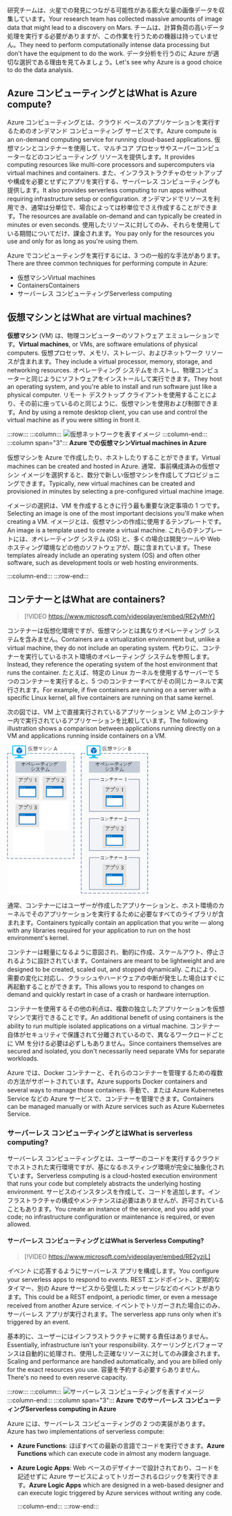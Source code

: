 <span data-ttu-id="09535-101">研究チームは、火星での発見につながる可能性がある膨大な量の画像データを収集しています。</span><span class="sxs-lookup"><span data-stu-id="09535-101">Your research team has collected massive amounts of image data that might lead to a discovery on Mars.</span></span> <span data-ttu-id="09535-102">チームは、計算負荷の高いデータ処理を実行する必要がありますが、この作業を行うための機器は持っていません。</span><span class="sxs-lookup"><span data-stu-id="09535-102">They need to perform computationally intense data processing but don't have the equipment to do the work.</span></span> <span data-ttu-id="09535-103">データ分析を行うのに Azure が適切な選択である理由を見てみましょう。</span><span class="sxs-lookup"><span data-stu-id="09535-103">Let's see why Azure is a good choice to do the data analysis.</span></span>

## <a name="what-is-azure-compute"></a><span data-ttu-id="09535-104">Azure コンピューティングとは</span><span class="sxs-lookup"><span data-stu-id="09535-104">What is Azure compute?</span></span>
<span data-ttu-id="09535-105">Azure コンピューティングとは、クラウド ベースのアプリケーションを実行するためのオンデマンド コンピューティング サービスです。</span><span class="sxs-lookup"><span data-stu-id="09535-105">Azure compute is an on-demand computing service for running cloud-based applications.</span></span> <span data-ttu-id="09535-106">仮想マシンとコンテナーを使用して、マルチコア プロセッサやスーパーコンピューターなどのコンピューティング リソースを提供します。</span><span class="sxs-lookup"><span data-stu-id="09535-106">It provides computing resources like multi-core processors and supercomputers via virtual machines and containers.</span></span> <span data-ttu-id="09535-107">また、インフラストラクチャのセットアップや構成を必要とせずにアプリを実行する、サーバーレス コンピューティングも提供します。</span><span class="sxs-lookup"><span data-stu-id="09535-107">It also provides serverless computing to run apps without requiring infrastructure setup or configuration.</span></span> <span data-ttu-id="09535-108">オンデマンドでリソースを利用でき、通常は分単位で、場合によっては秒単位でさえ作成することができます。</span><span class="sxs-lookup"><span data-stu-id="09535-108">The resources are available on-demand and can typically be created in minutes or even seconds.</span></span> <span data-ttu-id="09535-109">使用したリソースに対してのみ、それらを使用している期間についてだけ、課金されます。</span><span class="sxs-lookup"><span data-stu-id="09535-109">You pay only for the resources you use and only for as long as you're using them.</span></span>

<span data-ttu-id="09535-110">Azure でコンピューティングを実行するには、3 つの一般的な手法があります。</span><span class="sxs-lookup"><span data-stu-id="09535-110">There are three common techniques for performing compute in Azure:</span></span>

- <span data-ttu-id="09535-111">仮想マシン</span><span class="sxs-lookup"><span data-stu-id="09535-111">Virtual machines</span></span>
- <span data-ttu-id="09535-112">Containers</span><span class="sxs-lookup"><span data-stu-id="09535-112">Containers</span></span>
- <span data-ttu-id="09535-113">サーバーレス コンピューティング</span><span class="sxs-lookup"><span data-stu-id="09535-113">Serverless computing</span></span>

## <a name="what-are-virtual-machines"></a><span data-ttu-id="09535-114">仮想マシンとは</span><span class="sxs-lookup"><span data-stu-id="09535-114">What are virtual machines?</span></span>

<span data-ttu-id="09535-115">**仮想マシン** (VM) は、物理コンピューターのソフトウェア エミュレーションです。</span><span class="sxs-lookup"><span data-stu-id="09535-115">**Virtual machines**, or VMs, are software emulations of physical computers.</span></span> <span data-ttu-id="09535-116">仮想プロセッサ、メモリ、ストレージ、およびネットワーク リソースが含まれます。</span><span class="sxs-lookup"><span data-stu-id="09535-116">They include a virtual processor, memory, storage, and networking resources.</span></span> <span data-ttu-id="09535-117">オペレーティング システムをホストし、物理コンピューターと同じようにソフトウェアをインストールして実行できます。</span><span class="sxs-lookup"><span data-stu-id="09535-117">They host an operating system, and you're able to install and run software just like a physical computer.</span></span> <span data-ttu-id="09535-118">リモート デスクトップ クライアントを使用することにより、その前に座っているのと同じように、仮想マシンを使用および制御できます。</span><span class="sxs-lookup"><span data-stu-id="09535-118">And by using a remote desktop client, you can use and control the virtual machine as if you were sitting in front it.</span></span>

:::row:::
  :::column:::
    ![仮想ネットワークを表すイメージ](../media/2-vm.png)
  :::column-end:::
    :::column span="3":::
<span data-ttu-id="09535-120">**Azure での仮想マシン**</span><span class="sxs-lookup"><span data-stu-id="09535-120">**Virtual machines in Azure**</span></span>

<span data-ttu-id="09535-121">仮想マシンを Azure で作成したり、ホストしたりすることができます。</span><span class="sxs-lookup"><span data-stu-id="09535-121">Virtual machines can be created and hosted in Azure.</span></span> <span data-ttu-id="09535-122">通常、事前構成済みの仮想マシン イメージを選択すると、数分で新しい仮想マシンを作成してプロビジョニングできます。</span><span class="sxs-lookup"><span data-stu-id="09535-122">Typically, new virtual machines can be created and provisioned in minutes by selecting a pre-configured virtual machine image.</span></span>

<span data-ttu-id="09535-123">イメージの選択は、VM を作成するときに行う最も重要な決定事項の 1 つです。</span><span class="sxs-lookup"><span data-stu-id="09535-123">Selecting an image is one of the most important decisions you'll make when creating a VM.</span></span> <span data-ttu-id="09535-124">イメージとは、仮想マシンの作成に使用するテンプレートです。</span><span class="sxs-lookup"><span data-stu-id="09535-124">An image is a template used to create a virtual machine.</span></span> <span data-ttu-id="09535-125">これらのテンプレートには、オペレーティング システム (OS) と、多くの場合は開発ツールや Web ホスティング環境などの他のソフトウェアが、既に含まれています。</span><span class="sxs-lookup"><span data-stu-id="09535-125">These templates already include an operating system (OS) and often other software, such as development tools or web hosting environments.</span></span>

  :::column-end:::
:::row-end:::

## <a name="what-are-containers"></a><span data-ttu-id="09535-126">コンテナーとは</span><span class="sxs-lookup"><span data-stu-id="09535-126">What are containers?</span></span>

> [!VIDEO https://www.microsoft.com/videoplayer/embed/RE2yMhY]

<span data-ttu-id="09535-127">コンテナーは仮想化環境ですが、仮想マシンとは異なりオペレーティング システムを含みません。</span><span class="sxs-lookup"><span data-stu-id="09535-127">Containers are a virtualization environment but, unlike a virtual machine, they do not include an operating system.</span></span> <span data-ttu-id="09535-128">代わりに、コンテナーを実行しているホスト環境のオペレーティング システムを参照します。</span><span class="sxs-lookup"><span data-stu-id="09535-128">Instead, they reference the operating system of the host environment that runs the container.</span></span> <span data-ttu-id="09535-129">たとえば、特定の Linux カーネルを使用するサーバーで 5 つのコンテナーを実行すると、5 つのコンテナーすべてがその同じカーネルで実行されます。</span><span class="sxs-lookup"><span data-stu-id="09535-129">For example, if five containers are running on a server with a specific Linux kernel, all five containers are running on that same kernel.</span></span>

<span data-ttu-id="09535-130">次の図では、VM 上で直接実行されているアプリケーションと VM 上のコンテナー内で実行されているアプリケーションを比較しています。</span><span class="sxs-lookup"><span data-stu-id="09535-130">The following illustration shows a comparison between applications running directly on a VM and applications running inside containers on a VM.</span></span>

![オペレーティング システムは仮想マシンの一部であって、コンテナーの一部ではないことを示す図](../media/2-vm-versus-containers.png)

<span data-ttu-id="09535-132">通常、コンテナーにはユーザーが作成したアプリケーションと、ホスト環境のカーネルでそのアプリケーションを実行するために必要なすべてのライブラリが含まれます。</span><span class="sxs-lookup"><span data-stu-id="09535-132">Containers typically contain an application that you write &mdash; along with any libraries required for your application to run on the host environment's kernel.</span></span>

<span data-ttu-id="09535-133">コンテナーは軽量になるように意図され、動的に作成、スケールアウト、停止されるように設計されています。</span><span class="sxs-lookup"><span data-stu-id="09535-133">Containers are meant to be lightweight and are designed to be created, scaled out, and stopped dynamically.</span></span> <span data-ttu-id="09535-134">これにより、需要の変化に対応し、クラッシュやハードウェアの中断が発生した場合はすぐに再起動することができます。</span><span class="sxs-lookup"><span data-stu-id="09535-134">This allows you to respond to changes on demand and quickly restart in case of a crash or hardware interruption.</span></span>

<span data-ttu-id="09535-135">コンテナーを使用するその他の利点は、複数の独立したアプリケーションを仮想マシンで実行できることです。</span><span class="sxs-lookup"><span data-stu-id="09535-135">An additional benefit of using containers is the ability to run multiple isolated applications on a virtual machine.</span></span> <span data-ttu-id="09535-136">コンテナー自体がセキュリティで保護されて分離されているので、異なるワークロードごとに VM を分ける必要は必ずしもありません。</span><span class="sxs-lookup"><span data-stu-id="09535-136">Since containers themselves are secured and isolated, you don't necessarily need separate VMs for separate workloads.</span></span>

<span data-ttu-id="09535-137">Azure では、Docker コンテナーと、それらのコンテナーを管理するための複数の方法がサポートされています。</span><span class="sxs-lookup"><span data-stu-id="09535-137">Azure supports Docker containers and several ways to manage those containers.</span></span> <span data-ttu-id="09535-138">手動で、または Azure Kubernetes Service などの Azure サービスで、コンテナーを管理できます。</span><span class="sxs-lookup"><span data-stu-id="09535-138">Containers can be managed manually or with Azure services such as Azure Kubernetes Service.</span></span>

### <a name="what-is-serverless-computing"></a><span data-ttu-id="09535-139">サーバーレス コンピューティングとは</span><span class="sxs-lookup"><span data-stu-id="09535-139">What is serverless computing?</span></span>

<span data-ttu-id="09535-140">サーバーレス コンピューティングとは、ユーザーのコードを実行するクラウドでホストされた実行環境ですが、基になるホスティング環境が完全に抽象化されています。</span><span class="sxs-lookup"><span data-stu-id="09535-140">Serverless computing is a cloud-hosted execution environment that runs your code but completely abstracts the underlying hosting environment.</span></span> <span data-ttu-id="09535-141">サービスのインスタンスを作成して、コードを追加します。インフラストラクチャの構成やメンテナンスは必要はありませんが、許可されていることもあります。</span><span class="sxs-lookup"><span data-stu-id="09535-141">You create an instance of the service, and you add your code; no infrastructure configuration or maintenance is required, or even allowed.</span></span>

#### <a name="what-is-serverless-computing"></a><span data-ttu-id="09535-142">サーバーレス コンピューティングとは</span><span class="sxs-lookup"><span data-stu-id="09535-142">What is Serverless Computing?</span></span>

> [!VIDEO https://www.microsoft.com/videoplayer/embed/RE2yzjL]

<span data-ttu-id="09535-143">_イベント_ に応答するようにサーバーレス アプリを構成します。</span><span class="sxs-lookup"><span data-stu-id="09535-143">You configure your serverless apps to respond to _events_.</span></span> <span data-ttu-id="09535-144">REST エンドポイント、定期的なタイマー、別の Azure サービスから受信したメッセージなどのイベントがあります。</span><span class="sxs-lookup"><span data-stu-id="09535-144">This could be a REST endpoint, a periodic timer, or even a message received from another Azure service.</span></span> <span data-ttu-id="09535-145">イベントでトリガーされた場合にのみ、サーバーレス アプリが実行されます。</span><span class="sxs-lookup"><span data-stu-id="09535-145">The serverless app runs only when it's triggered by an event.</span></span>

<span data-ttu-id="09535-146">基本的に、ユーザーにはインフラストラクチャに関する責任はありません。</span><span class="sxs-lookup"><span data-stu-id="09535-146">Essentially, infrastructure isn't your responsibility.</span></span> <span data-ttu-id="09535-147">スケーリングとパフォーマンスは自動的に処理され、使用した正確なリソースに対してのみ課金されます。</span><span class="sxs-lookup"><span data-stu-id="09535-147">Scaling and performance are handled automatically, and you are billed only for the exact resources you use.</span></span> <span data-ttu-id="09535-148">容量を予約する必要すらありません。</span><span class="sxs-lookup"><span data-stu-id="09535-148">There's no need to even reserve capacity.</span></span>

:::row:::
  :::column:::
    ![サーバーレス コンピューティングを表すイメージ](../media/2-serverless.png)
  :::column-end:::
    :::column span="3":::
<span data-ttu-id="09535-150">**Azure でのサーバーレス コンピューティング**</span><span class="sxs-lookup"><span data-stu-id="09535-150">**Serverless computing in Azure**</span></span>

<span data-ttu-id="09535-151">Azure には、サーバーレス コンピューティングの 2 つの実装があります。</span><span class="sxs-lookup"><span data-stu-id="09535-151">Azure has two implementations of serverless compute:</span></span>

- <span data-ttu-id="09535-152">**Azure Functions**: ほぼすべての最新の言語でコードを実行できます。</span><span class="sxs-lookup"><span data-stu-id="09535-152">**Azure Functions** which can execute code in almost any modern language.</span></span>
- <span data-ttu-id="09535-153">**Azure Logic Apps**: Web ベースのデザイナーで設計されており、コードを記述せずに Azure サービスによってトリガーされるロジックを実行できます。</span><span class="sxs-lookup"><span data-stu-id="09535-153">**Azure Logic Apps** which are designed in a web-based designer and can execute logic triggered by Azure services without writing any code.</span></span>

  :::column-end:::
:::row-end:::